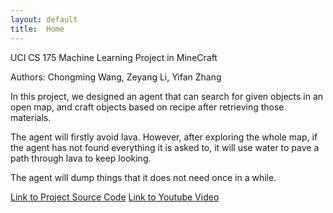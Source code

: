 ```yaml
---
layout: default
title:  Home
---
```

UCI CS 175 Machine Learning Project in MineCraft

Authors: Chongming Wang, Zeyang Li, Yifan Zhang

In this project, we designed an agent that can search for given objects in an open map, and craft objects based on recipe after retrieving those materials.

The agent will firstly avoid lava. However, after exploring the whole map, if the agent has not found everything it is asked to, it will use water to pave a path through lava to keep looking.

The agent will dump things that it does not need once in a while.

<a href="https://github.com/chicomy/CS_175_malmo_project/blob/master/docs/project2.py">Link to Project Source Code</a>
<a href="https://youtu.be/lLSKd205U9M">Link to Youtube Video</a>
